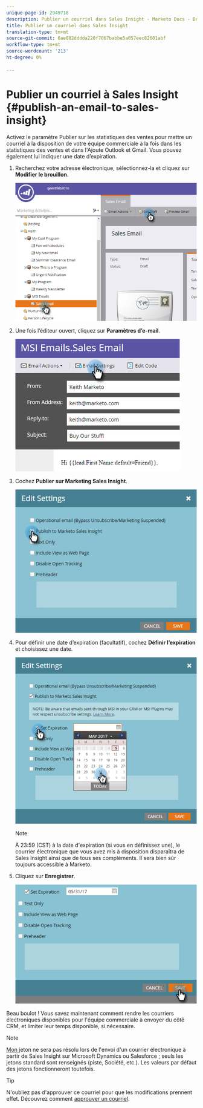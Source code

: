 ```yaml
---
unique-page-id: 2949718
description: Publier un courriel dans Sales Insight - Marketo Docs - Documentation sur les produits
title: Publier un courriel dans Sales Insight
translation-type: tm+mt
source-git-commit: 6ae882dddda220f7067babbe5a057eec82601abf
workflow-type: tm+mt
source-wordcount: '213'
ht-degree: 0%

---
```



# Publier un courriel à Sales Insight {#publish-an-email-to-sales-insight}

Activez le paramètre Publier sur les statistiques des ventes pour mettre un courriel à la disposition de votre équipe commerciale à la fois dans les statistiques des ventes et dans l&#39;Ajoute Outlook et Gmail. Vous pouvez également lui indiquer une date d’expiration.

1. Recherchez votre adresse électronique, sélectionnez-la et cliquez sur **Modifier le brouillon**.

   ![](assets/one.png)

1. Une fois l’éditeur ouvert, cliquez sur **Paramètres d’e-mail**.

   ![](assets/two.png)

1. Cochez **Publier sur Marketing Sales Insight**.

   ![](assets/three.png)

1. Pour définir une date d’expiration (facultatif), cochez **Définir l’expiration** et choisissez une date.

   ![](assets/four.png)

   >[!NOTE]
   >
   >À 23:59 (CST) à la date d&#39;expiration (si vous en définissez une), le courrier électronique que vous avez mis à disposition disparaîtra de Sales Insight ainsi que de tous ses compléments. Il sera bien sûr toujours accessible à Marketo.

1. Cliquez sur **Enregistrer**.

   ![](assets/five.png)

Beau boulot ! Vous savez maintenant comment rendre les courriers électroniques disponibles pour l&#39;équipe commerciale à envoyer du côté CRM, et limiter leur temps disponible, si nécessaire.

>[!NOTE]
>
>[Mon ](/help/marketo/product-docs/core-marketo-concepts/programs/tokens/understanding-my-tokens-in-a-program.md) jeton ne sera pas résolu lors de l&#39;envoi d&#39;un courrier électronique à partir de Sales Insight sur Microsoft Dynamics ou Salesforce ; seuls les jetons standard sont renseignés (piste, Société, etc.). Les valeurs par défaut des jetons fonctionneront toutefois.

>[!TIP]
>
>N&#39;oubliez pas d&#39;approuver ce courriel pour que les modifications prennent effet. Découvrez comment [approuver un courriel](/help/marketo/product-docs/email-marketing/general/creating-an-email/approve-an-email.md).

